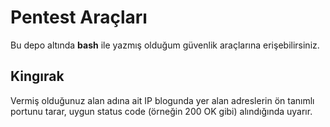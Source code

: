 # Pentest Araçları

Bu depo altında **bash** ile yazmış olduğum güvenlik araçlarına erişebilirsiniz.

## Kingırak

Vermiş olduğunuz alan adına ait IP blogunda yer alan adreslerin ön tanımlı portunu tarar, uygun status code (örneğin 200 OK gibi) alındığında uyarır.